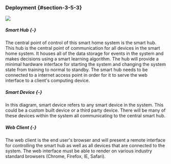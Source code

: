 ### Deployment {#section-3-5-3}

![](./uml/SystemDeployment.png)

##### Smart Hub {-}

The central point of control of this smart home system is the smart hub. This hub is the central
point of communication for all devices in the smart home system. It houses all of the data
storage for events in the system and makes decisions using a smart learning algorithm. The hub
will provide a minimal hardware interface for starting the system and changing the system state
from training to normal to standby. The smart hub needs to be connected to a internet access
point in order for it to serve the web interface to a client's computing device.

##### Smart Device {-}

In this diagram, smart device refers to any smart device in the system. This could be a custom
built device or a third party device. There will be many of these devices within the system all
communicating to the central smart hub.

##### Web Client {-}

The web client is the end user's browser and will present a remote interface for controlling the
smart hub as well as all devices that are connected to the system. The web interface must be able
to render on various industry standard browsers (Chrome, Firefox, IE, Safari).


